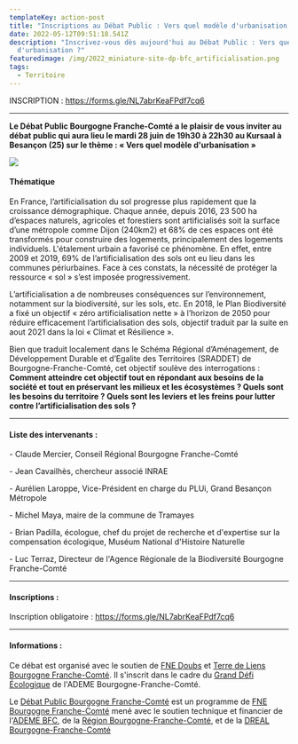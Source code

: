 ```yaml
---
templateKey: action-post
title: "Inscriptions au Débat Public : Vers quel modèle d'urbanisation ?"
date: 2022-05-12T09:51:18.541Z
description: "Inscrivez-vous dès aujourd'hui au Débat Public : Vers quel modèle
  d'urbanisation ?"
featuredimage: /img/2022_miniature-site-dp-bfc_artificialisation.png
tags:
  - Territoire
---
```

INSCRIPTION : <https://forms.gle/NL7abrKeaFPdf7cq6>[](https://forms.gle/ogKWDJov3pBxuZHo7)

- - -

**Le Débat Public Bourgogne Franche-Comté a le plaisir de vous inviter au débat public qui aura lieu le mardi 28 juin de 19h30 à 22h30 au Kursaal à Besançon (25) sur le thème : « Vers quel modèle d'urbanisation »**

![](/img/2022_affiche-dp-bfc_artificialisation_400px.png#img-center)

#### Thématique

En France, l’artificialisation du sol progresse plus rapidement que la croissance démographique. Chaque année, depuis 2016, 23 500 ha d’espaces naturels, agricoles et forestiers sont artificialisés soit la surface d’une métropole comme Dijon (240km2) et 68% de ces espaces ont été transformés pour construire des logements, principalement des logements individuels. L'étalement urbain a favorisé ce phénomène. En effet, entre 2009 et 2019, 69% de l’artificialisation des sols ont eu lieu dans les communes périurbaines. Face à ces constats, la nécessité de protéger la ressource « sol » s’est imposée progressivement.

L’artificialisation a de nombreuses conséquences sur l’environnement, notamment sur la biodiversité, sur les sols, etc. En 2018, le Plan Biodiversité a fixé un objectif « zéro artificialisation nette » à l’horizon de 2050 pour réduire efficacement l’artificialisation des sols, objectif traduit par la suite en aout 2021 dans la loi « Climat et Résilience ».

Bien que traduit localement dans le Schéma Régional d’Aménagement, de Développement Durable et d’Egalite des Territoires (SRADDET) de Bourgogne-Franche-Comté, cet objectif soulève des interrogations : **Comment atteindre cet objectif tout en répondant aux besoins de la société et tout en préservant les milieux et les écosystèmes ? Quels sont les besoins du territoire ? Quels sont les leviers et les freins pour lutter contre l’artificialisation des sols ?**

- - -

#### **Liste des intervenants :**

\- Claude Mercier, Conseil Régional Bourgogne Franche-Comté

\- Jean Cavailhès, chercheur associé INRAE

\- Aurélien Laroppe, Vice-Président en charge du PLUi, Grand Besançon Métropole

\- Michel Maya, maire de la commune de Tramayes

\- Brian Padilla, écologue, chef du projet de recherche et d'expertise sur la compensation écologique, Muséum National d'Histoire Naturelle

\- Luc Terraz, Directeur de l'Agence Régionale de la Biodiversité Bourgogne Franche-Comté

- - -

#### **Inscriptions :**

Inscription obligatoire : <https://forms.gle/NL7abrKeaFPdf7cq6>

- - -

#### Informations :

Ce débat est organisé avec le soutien de [FNE Doubs](https://fne25.fr/fr) et [Terre de Liens Bourgogne Franche-Comté](https://www.facebook.com/terredeliens.bfc). Il s'inscrit dans le cadre du [Grand Défi Écologique](https://www.legranddefiecologique.ademe.fr/) de l'ADEME Bourgogne-Franche-Comté.

Le [Débat Public Bourgogne Franche-Comté](https://www.fne-bfc.fr/nos-actions/programmes/d%C3%A9bat-public/) est un programme de [FNE Bourgogne Franche-Comté](https://www.fne-bfc.fr/) mené avec le soutien technique et financier de l'[ADEME BFC](https://bourgogne-franche-comte.ademe.fr/), de la [Région Bourgogne-Franche-Comté](https://www.bourgognefranchecomte.fr/), et de la [DREAL Bourgogne-Franche-Comté](http://www.bourgogne-franche-comte.developpement-durable.gouv.fr/)